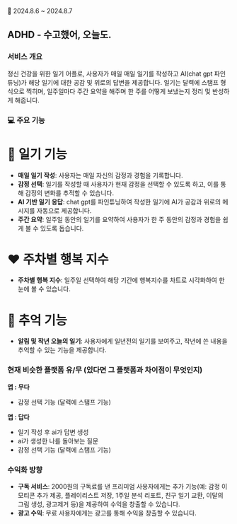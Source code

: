 🐯 2024.8.6 ~ 2024.8.7

## ADHD - 수고했어, 오늘도.

### **서비스 개요**

정신 건강을 위한 일기 어플로, 사용자가 매일 매일 일기를 작성하고 AI(chat gpt 파인튜닝)가 해당 일기에 대한 공감 및 위로의 답변을 제공합니다. 일기는 달력에 스탬프 형식으로 찍히며, 일주일마다 주간 요약을 해주며 한 주를 어떻게 보냈는지 정리 및 반성하게 해줍니다.

### 💻 주요 기능

# 📖 **일기 기능**

- **매일 일기 작성**: 사용자는 매일 자신의 감정과 경험을 기록합니다.
- **감정 선택**: 일기를 작성할 때 사용자가 현재 감정을 선택할 수 있도록 하고, 이를 통해 감정의 변화를 추적할 수 있습니다. 
- **AI 기반 일기 응답**: chat gpt를 파인튜닝하여 작성한 일기에 AI가 공감과 위로의 메시지를 자동으로 제공합니다.
- **주간 요약**: 일주일 동안의 일기를 요약하여 사용자가 한 주 동안의 감정과 경험을 쉽게 볼 수 있도록 돕습니다.

# ❤️ **주차별 행복 지수**

- **주차별 행복 지수**: 일주일 선택하여 해당 기간에 행복지수를 차트로 시각화하여 한 눈에 볼 수 있습니다.
  

# 🤭 **추억 기능**

- **알림 및 작년 오늘의 일기**: 사용자에게 일년전의 일기를 보여주고, 작년에 쓴 내용을 추억할 수 있는 기능을 제공합니다.

  

### **현재 비슷한 플랫폼 유/무 (있다면 그 플랫폼과 차이점이 무엇인지)**

**앱 : 무다**

- 감정 선택 기능 (달력에 스탬프 기능)

**앱 : 답다** 

- 일기 작성 후 ai가 답변 생성
- ai가 생성한 나를 돌아보는 질문
- 감정 선택 기능 (달력에 스탬프 기능)

### 수익화 방향

- **구독 서비스**: 2000원의 구독료를 낸 프리미엄 사용자에게는 추가 기능(예: 감정 이모티콘 추가 제공, 플레이리스트 저장, 1주일 분석 리포트, 친구 일기 교환, 이달의 그림 생성, 광고제거 등)을 제공하여 수익을 창출할 수 있습니다.
- **광고 수익**: 무료 사용자에게는 광고를 통해 수익을 창출할 수 있습니다.
